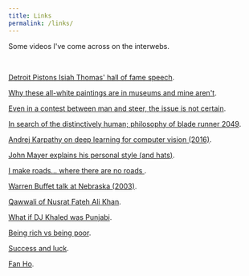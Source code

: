 ```yaml
---
title: Links
permalink: /links/
---
```


Some videos I've come across on the interwebs. 

<p>&nbsp;</p>

<a href="https://youtu.be/8VnW3EE-4Mo?t=287" target="_blank">Detroit Pistons Isiah Thomas' hall of fame speech</a>. 

<a href="https://www.youtube.com/watch?v=9aGRHOpMRUg&list=FLXJuURIK0_r_mGlRWSPkgCw&index=78&t=0s" target="_blank">Why these all-white paintings are in museums and mine aren't</a>. 

<a href="https://www.youtube.com/watch?v=Z6CRc2r9dM8&list=FLXJuURIK0_r_mGlRWSPkgCw&index=5&t=0s" target="_blank">Even in a contest between man and steer, the issue is not certain</a>. 

<a href="https://www.youtube.com/watch?v=O4etinsAy34&list=FLXJuURIK0_r_mGlRWSPkgCw&index=109&t=0s" target="_blank">In search of the distinctively human; philosophy of blade runner 2049</a>. 

<a href="https://www.youtube.com/watch?v=u6aEYuemt0M" target="_blank">Andrej Karpathy on deep learning for computer vision (2016)</a>. 

<a href="https://www.youtube.com/watch?v=G4gjJoMi2vY" target="_blank">John Mayer explains his personal style (and hats)</a>. 

<a href="https://youtu.be/s0MDY9fl-IA" target="_blank">I make roads... where there are no roads </a>. 

<a href="https://www.youtube.com/watch?v=M-vQGxTFfPU&list=FLXJuURIK0_r_mGlRWSPkgCw&index=103&t=0s" target="_blank">Warren Buffet talk at Nebraska (2003)</a>.

<a href= "https://www.youtube.com/watch?v=ojIHZqvJpV0&list=FLXJuURIK0_r_mGlRWSPkgCw&index=64&t=0s" target="_blank">Qawwali of Nusrat Fateh Ali Khan</a>. 
 
<a href="https://www.youtube.com/watch?v=j-e2kIB3KJc&list=FLXJuURIK0_r_mGlRWSPkgCw&index=138" target="_blank">What if DJ Khaled was Punjabi</a>. 

<a href= "https://www.youtube.com/watch?v=ROfBLx6bLZI&list=FLXJuURIK0_r_mGlRWSPkgCw&index=44&t=0s" target="_blank">Being rich vs being poor</a>. 

<a href= "https://youtu.be/3LopI4YeC4I" target="_blank">Success and luck</a>. 

<a href="https://www.youtube.com/watch?v=tmnXHPjhSIM&list=FLXJuURIK0_r_mGlRWSPkgCw&index=32&t=0s" target="_blank">Fan Ho</a>. 















